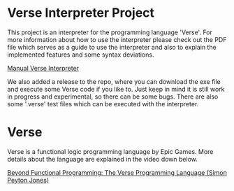 # Verse Interpreter Project

This project is an interpreter for the programming language 'Verse'.
For more information about how to use the interpreter please check out the
PDF file which serves as a guide to use the interpreter and also to explain the
implemented features and some syntax deviations.

[Manual Verse Interpreter](Manual_VerseInterpreter_OnuralpMete_ClemensHafenscher__English_Version_.pdf)

We also added a release to the repo, where you can download the exe file and execute some Verse code if you like to. 
Just keep in mind it is still work in progress and experimental, so there can be some bugs.
There are also some '.verse' test files which can be executed with the interpreter.

# Verse
Verse is a functional logic programming language by Epic Games.
More details about the language are explained in the video down below.

[Beyond Functional Programming: The Verse Programming Language (Simon Peyton Jones)](https://youtu.be/832JF1o7Ck8?si=nH5d5nEdfPPwm2mD)
